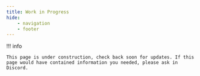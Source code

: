 ```yaml
---
title: Work in Progress
hide:
    - navigation
    - footer
---
```


!!! info

    This page is under construction, check back soon for updates. If this page would have contained information you needed, please ask in Discord.

